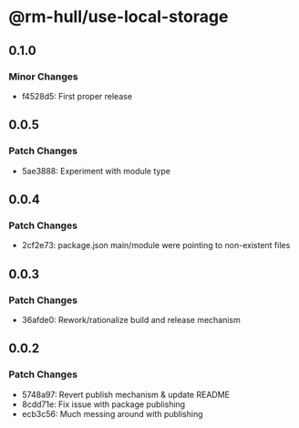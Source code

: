 # @rm-hull/use-local-storage

## 0.1.0

### Minor Changes

- f4528d5: First proper release

## 0.0.5

### Patch Changes

- 5ae3888: Experiment with module type

## 0.0.4

### Patch Changes

- 2cf2e73: package.json main/module were pointing to non-existent files

## 0.0.3

### Patch Changes

- 36afde0: Rework/rationalize build and release mechanism

## 0.0.2

### Patch Changes

- 5748a97: Revert publish mechanism & update README
- 8cdd71e: Fix issue with package publishing
- ecb3c56: Much messing around with publishing
